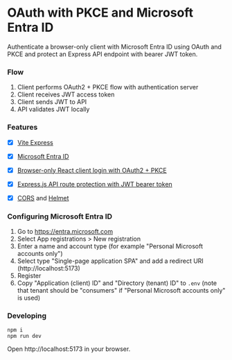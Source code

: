 # OAuth with PKCE and Microsoft Entra ID

Authenticate a browser-only client with Microsoft Entra ID using OAuth and PKCE and protect an Express API endpoint with bearer JWT token.


### Flow

1. Client performs OAuth2 + PKCE flow with authentication server
2. Client receives JWT access token
3. Client sends JWT to API
4. API validates JWT locally


### Features

- [x] [Vite Express](https://github.com/szymmis/vite-express)
- [x] [Microsoft Entra ID](https://entra.microsoft.com)
- [x] [Browser-only React client login with OAuth2 + PKCE](https://github.com/soofstad/react-oauth2-pkce)
- [x] [Express.js API route protection with JWT bearer token](https://github.com/auth0/node-oauth2-jwt-bearer)
- [x] [CORS](https://github.com/expressjs/cors) and [Helmet](https://github.com/helmetjs/helmet)


### Configuring Microsoft Entra ID

1. Go to https://entra.microsoft.com
2. Select App registrations > New registration
3. Enter a name and account type (for example "Personal Microsoft accounts only")
4. Select type "Single-page application SPA" and add a redirect URI (http://localhost:5173)
5. Register
6. Copy "Application (client) ID" and "Directory (tenant) ID" to `.env` (note that tenant should be "consumers" if "Personal Microsoft accounts only" is used)


### Developing

```
npm i
npm run dev
```

Open http://localhost:5173 in your browser.

